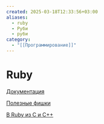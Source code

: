 ```yaml
---
created: 2025-03-18T12:33:56+03:00
aliases:
  - ruby
  - Руби
  - руби
category:
  - "[[Программирование]]"
---
```


# Ruby

[Документация](https://docs.ruby-lang.org/en/master/index.html)

[Полезные фишки](https://www.ruby-lang.org/ru/documentation/ruby-from-other-languages)

[В Ruby из C и C++](https://www.ruby-lang.org/ru/documentation/ruby-from-other-languages/to-ruby-from-c-and-cpp)